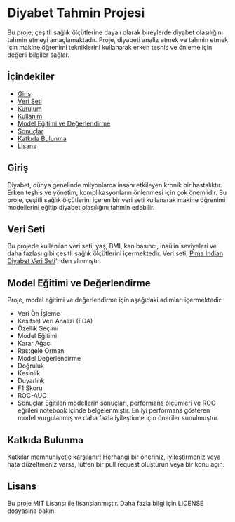 # Diyabet Tahmin Projesi

Bu proje, çeşitli sağlık ölçütlerine dayalı olarak bireylerde diyabet olasılığını tahmin etmeyi amaçlamaktadır. Proje, diyabeti analiz etmek ve tahmin etmek için makine öğrenimi tekniklerini kullanarak erken teşhis ve önleme için değerli bilgiler sağlar.

## İçindekiler
- [Giriş](#giriş)
- [Veri Seti](#veri-seti)
- [Kurulum](#kurulum)
- [Kullanım](#kullanım)
- [Model Eğitimi ve Değerlendirme](#model-eğitimi-ve-değerlendirme)
- [Sonuçlar](#sonuçlar)
- [Katkıda Bulunma](#katkıda-bulunma)
- [Lisans](#lisans)

## Giriş
Diyabet, dünya genelinde milyonlarca insanı etkileyen kronik bir hastalıktır. Erken teşhis ve yönetim, komplikasyonların önlenmesi için çok önemlidir. Bu proje, çeşitli sağlık ölçütlerini içeren bir veri seti kullanarak makine öğrenimi modellerini eğitip diyabet olasılığını tahmin edebilir.

## Veri Seti
Bu projede kullanılan veri seti, yaş, BMI, kan basıncı, insülin seviyeleri ve daha fazlası gibi çeşitli sağlık ölçütlerini içermektedir. Veri seti, [Pima Indian Diyabet Veri Seti](https://www.kaggle.com/uciml/pima-indians-diabetes-database)'nden alınmıştır.

## Model Eğitimi ve Değerlendirme
Proje, model eğitimi ve değerlendirme için aşağıdaki adımları içermektedir:

- Veri Ön İşleme
- Keşifsel Veri Analizi (EDA)
- Özellik Seçimi
- Model Eğitimi
- Karar Ağacı
- Rastgele Orman
- Model Değerlendirme
- Doğruluk
- Kesinlik
- Duyarlılık
- F1 Skoru
- ROC-AUC
- Sonuçlar
Eğitilen modellerin sonuçları, performans ölçümleri ve ROC eğrileri notebook içinde belgelenmiştir. En iyi performans gösteren model vurgulanmış ve daha fazla iyileştirme için öneriler sunulmuştur.

## Katkıda Bulunma
Katkılar memnuniyetle karşılanır! Herhangi bir öneriniz, iyileştirmeniz veya hata düzeltmeniz varsa, lütfen bir pull request oluşturun veya bir konu açın.

## Lisans
Bu proje MIT Lisansı ile lisanslanmıştır. Daha fazla bilgi için LICENSE dosyasına bakın.
